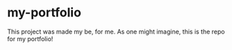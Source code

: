 # my-portfolio
This project was made my be, for me. As one might imagine, this is the repo for my portfolio!
